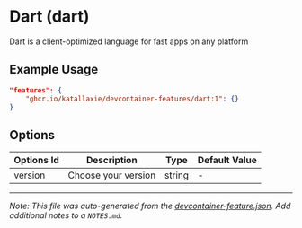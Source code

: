 
# Dart (dart)

Dart is a client-optimized language for fast apps on any platform

## Example Usage

```json
"features": {
    "ghcr.io/katallaxie/devcontainer-features/dart:1": {}
}
```

## Options

| Options Id | Description | Type | Default Value |
|-----|-----|-----|-----|
| version | Choose your version | string | - |



---

_Note: This file was auto-generated from the [devcontainer-feature.json](https://github.com/katallaxie/devcontainer-features/blob/main/src/dart/devcontainer-feature.json).  Add additional notes to a `NOTES.md`._
